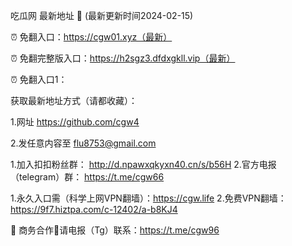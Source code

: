 吃瓜网 最新地址 👋 (最新更新时间2024-02-15)

⏰ 免翻入口：https://cgw01.xyz（最新）

⏰ 免翻完整版入口：https://h2sgz3.dfdxgkll.vip（最新）

⏰ 免翻入口1：

获取最新地址方式（请都收藏）：

1.网址 https://github.com/cgw4

2.发任意内容至 flu8753@gmail.com

1.加入扣扣粉丝群： http://d.npawxqkyxn40.cn/s/b56H
2.官方电报（telegram）群： https://t.me/cgw66

1.永久入口需（科学上网VPN翻墙）：https://cgw.life
2.免费VPN翻墙： https://9f7.hiztpa.com/c-12402/a-b8KJ4

🤝 商务合作🤝请电报（Tg）联系：https://t.me/cgw96
